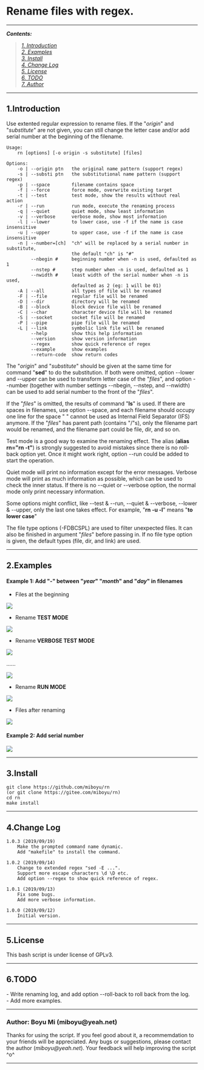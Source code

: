 # Rename files with regex.

---------------
***Contents:***

> *[1. Introduction](#1)* <br> 
> *[2. Examples](#2)* <br> 
> *[3. Install](#3)* <br>
> *[4. Change Log](#4)* <br>
> *[5. License](#5)* <br> 
> *[6. TODO](#6)* <br> 
> *[7. Author](#7)*

---------------
<h2 id="1">1.Introduction</h2>

Use extented regular expression to rename files. If the "*origin*" and "*substitute*" are not given, you can still change the letter case and/or add serial number at the beginning of the filename.

    Usage:
        rn [options] [-o origin -s substitute] [files]

    Options:
        -o | --origin ptn   the original name pattern (support regex)
        -s | --substi ptn   the substitutional name pattern (support regex)
        -p | --space        filename contains space
        -f | --force        force mode, overwrite existing target
        -t | --test         test mode, show the results without real action 
        -r | --run          run mode, execute the renaming process
        -q | --quiet        quiet mode, show least information
        -v | --verbose      verbose mode, show most information
        -l | --lower        to lower case, use -f if the name is case insensitive
        -u | --upper        to upper case, use -f if the name is case insensitive
        -n | --number=[ch]  "ch" will be replaced by a serial number in substitute,
                            the default "ch" is "#"
             --nbegin #     beginning number when -n is used, defaulted as 1
             --nstep #      step number when -n is used, defaulted as 1 
             --nwidth #     least width of the serial number when -n is used,
                            defaulted as 2 (eg: 1 will be 01)
        -A | --all          all types of file will be renamed
        -F | --file         regular file will be renamed
        -D | --dir          directory will be renamed
        -B | --block        block device file will be renamed
        -C | --char         character device file will be renamed
        -S | --socket       socket file will be renamed
        -P | --pipe         pipe file will be renamed
        -L | --link         symbolic link file will be renamed
             --help         show this help information
             --version      show version information
             --regex        show quick reference of regex
             --example      show examples
             --return-code  show return codes

The "*origin*" and "*substitute*" should be given at the same time for command "**sed**" to do the substitution. If both were omitted, option --lower and --upper can be used to transform letter case of the "*files*", and option --number (together with number settings --nbegin, --nstep, and --nwidth) can be used to add serial number to the front of the "*files*".

If the "*files*" is omitted, the results of command "**ls**" is used. If there are spaces in filenames, use option --space, and each filename should occupy one line for the space " " cannot be used as Internal Field Separator (IFS) anymore. If the "*files*" has parent path (contains "/"s), only the filename part would be renamed, and the filename part could be file, dir, and so on.

Test mode is a good way to examine the renaming effect. The alias (**alias rn="rn -t"**) is strongly suggested to avoid mistakes since there is no roll-back option yet. Once it might work right, option --run could be added to start the operation.

Quiet mode will print no information except for the error messages. Verbose mode will print as much information as possible, which can be used to check the inner status. If there is no --quiet or --verbose option, the normal mode only print necessary information.

Some options might conflict, like --test & --run, --quiet & --verbose, --lower & --upper, only the last one takes effect. For example, "**rn -u -l**" means "**to lower case**"

The file type options (-FDBCSPL) are used to filter unexpected files. It can also be finished in argument "*files*" before passing in. If no file type option is given, the default types (file, dir, and link) are used.

-----------
<h2 id="2">2.Examples</h2>

#### Example 1: Add "-" between "*year*" "*month*" and "*day*" in filenames

- Files at the beginning 

![](example/ls-1.png)

- Rename **TEST MODE**

![](example/rn-1-t.png)

- Rename **VERBOSE TEST MODE**

![](example/rn-1-tv.png)

......

![](example/rn-1-tv2.png)

- Rename **RUN MODE**

![](example/rn-1.png)

- Files after renaming

![](example/ls-2.png)


#### Example 2: Add serial number

![](example/rn-2.png)

--------------
<h2 id="3">3.Install</h2>

    git clone https://github.com/miboyu/rn
    (or git clone https://gitee.com/miboyu/rn)
    cd rn
    make install

--------------
<h2 id="4">4.Change Log</h2>

    1.0.3 (2019/09/19)
        Make the prompted command name dynamic.
        Add "makefile" to install the command.

    1.0.2 (2019/09/14)
        Change to extended regex "sed -E ...".
        Support more escape characters \d \D etc.
        Add option --regex to show quick reference of regex.

    1.0.1 (2019/09/13)
        Fix some bugs.
        Add more verbose information.

    1.0.0 (2019/09/12)
        Initial version.

--------------
<h2 id="5">5.License</h2>

This bash script is under license of GPLv3.

---------------
<h2 id="6">6.TODO</h2>
- Write renaming log, and add option --roll-back to roll back from the log. <br>
- Add more examples.

--------------
<h3 id="7">Author: Boyu Mi (miboyu@yeah.net)</h3>

Thanks for using the script. If you feel good about it, a recommemdation to your friends will be appreciated. Any bugs or suggestions, please contact the author (_miboyu@yeah.net_). Your feedback will help improving the script ^o^

--------------